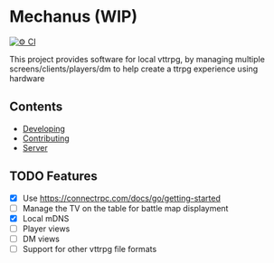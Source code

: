 # Mechanus (WIP)

[![⚙️ CI](https://github.com/DaanV2/mechanus/actions/workflows/checks.yml/badge.svg)](https://github.com/DaanV2/mechanus/actions/workflows/checks.yml)

This project provides software for local vttrpg, by managing multiple screens/clients/players/dm to help create a ttrpg experience using hardware

## Contents

- [Developing](./docs/development.md)
- [Contributing](./docs/contributing.md)
- [Server](./server/README.md)

## TODO Features

- [X] Use https://connectrpc.com/docs/go/getting-started
- [ ] Manage the TV on the table for battle map displayment
- [x] Local mDNS
- [ ] Player views
- [ ] DM views
- [ ] Support for other vttrpg file formats